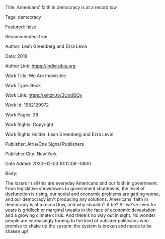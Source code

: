 Title:  Americans' faith in democracy is at a record low

Tags:   democracy

Featured: false

Recommended: true

Author: Leah Greenberg and Ezra Levin

Date:   2019

Author Link: https://indivisible.org

Work Title: We Are Indivisible

Work Type: Book

Work Link: https://amzn.to/2UodQQy

Work Id: 1982129972

Work Pages: 39

Work Rights: Copyright

Work Rights Holder: Leah Greenberg and Ezra Levin

Publisher: Atria/One Signal Publishers

Publisher City: New York

Date Added: 2020-02-03 10:12:08 -0800

Body: 

The losers in all this are everyday Americans and our faith in government. From legislative showdowns to government shutdowns, the level of dysfunction is rising, our social and economic problems are getting worse, and our democracy isn't producing any solutions. Americans' faith in democracy is at a record low, and why shouldn't it be? All we've seen for years is gridlock or marginal tweaks in the face of economic devastation and a growing climate crisis. And there's no way out in sight. No wonder people are increasingly turning to the kind of outsider politicians who promise to shake up the system: the system is broken and needs to be shaken up!

